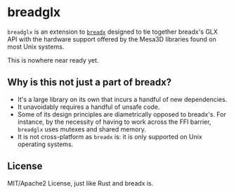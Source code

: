 # breadglx

`breadglx` is an extension to [`breadx`](https://crates.io/crates/breadx) designed to tie together breadx's GLX API with the hardware support offered by the Mesa3D libraries found on most Unix systems.

This is nowhere near ready yet.

## Why is this not just a part of breadx?

* It's a large library on its own that incurs a handful of new dependencies.
* It unavoidably requires a handful of unsafe code.
* Some of its design principles are diametrically opposed to breadx's. For instance, by the necessity
  of having to work across the FFI barrier, `breadglx` uses mutexes and shared memory.
* It is not cross-platform as `breadx` is: it is only supported on Unix operating systems.

## License

MIT/Apache2 License, just like Rust and breadx is.
